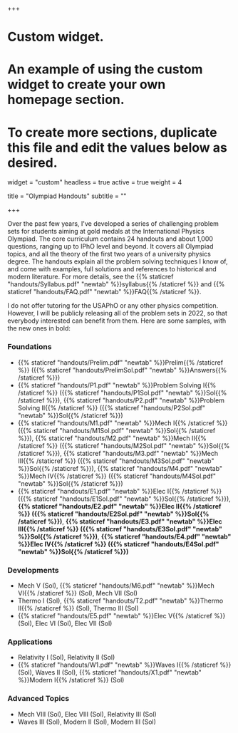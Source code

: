 +++
# Custom widget.
# An example of using the custom widget to create your own homepage section.
# To create more sections, duplicate this file and edit the values below as desired.
widget = "custom"
headless = true
active = true
weight = 4

title = "Olympiad Handouts"
subtitle = ""

+++

Over the past few years, I've developed a series of challenging problem sets for students aiming at gold medals at the International Physics Olympiad. The core curriculum contains 24 handouts and about 1,000 questions, ranging up to IPhO level and beyond. It covers all Olympiad topics, and all the theory of the first two years of a university physics degree. The handouts explain all the problem solving techniques I know of, and come with examples, full solutions and references to historical and modern literature. For more details, see the {{% staticref "handouts/Syllabus.pdf" "newtab" %}}syllabus{{% /staticref %}} and {{% staticref "handouts/FAQ.pdf" "newtab" %}}FAQ{{% /staticref %}}.

I do not offer tutoring for the USAPhO or any other physics competition. However, I will be publicly releasing all of the problem sets in 2022, so that everybody interested can benefit from them. Here are some samples, with the new ones in bold:

### Foundations

- {{% staticref "handouts/Prelim.pdf" "newtab" %}}Prelim{{% /staticref %}} ({{% staticref "handouts/PrelimSol.pdf" "newtab" %}}Answers{{% /staticref %}})
- {{% staticref "handouts/P1.pdf" "newtab" %}}Problem Solving I{{% /staticref %}} ({{% staticref "handouts/P1Sol.pdf" "newtab" %}}Sol{{% /staticref %}}), {{% staticref "handouts/P2.pdf" "newtab" %}}Problem Solving II{{% /staticref %}} ({{% staticref "handouts/P2Sol.pdf" "newtab" %}}Sol{{% /staticref %}})
- {{% staticref "handouts/M1.pdf" "newtab" %}}Mech I{{% /staticref %}} ({{% staticref "handouts/M1Sol.pdf" "newtab" %}}Sol{{% /staticref %}}), {{% staticref "handouts/M2.pdf" "newtab" %}}Mech II{{% /staticref %}} ({{% staticref "handouts/M2Sol.pdf" "newtab" %}}Sol{{% /staticref %}}), {{% staticref "handouts/M3.pdf" "newtab" %}}Mech III{{% /staticref %}} ({{% staticref "handouts/M3Sol.pdf" "newtab" %}}Sol{{% /staticref %}}), {{% staticref "handouts/M4.pdf" "newtab" %}}Mech IV{{% /staticref %}} ({{% staticref "handouts/M4Sol.pdf" "newtab" %}}Sol{{% /staticref %}})
- {{% staticref "handouts/E1.pdf" "newtab" %}}Elec I{{% /staticref %}} ({{% staticref "handouts/E1Sol.pdf" "newtab" %}}Sol{{% /staticref %}}), **{{% staticref "handouts/E2.pdf" "newtab" %}}Elec II{{% /staticref %}} ({{% staticref "handouts/E2Sol.pdf" "newtab" %}}Sol{{% /staticref %}})**, **{{% staticref "handouts/E3.pdf" "newtab" %}}Elec III{{% /staticref %}} ({{% staticref "handouts/E3Sol.pdf" "newtab" %}}Sol{{% /staticref %}})**, **{{% staticref "handouts/E4.pdf" "newtab" %}}Elec IV{{% /staticref %}} ({{% staticref "handouts/E4Sol.pdf" "newtab" %}}Sol{{% /staticref %}})**

### Developments

- Mech V (Sol), {{% staticref "handouts/M6.pdf" "newtab" %}}Mech VI{{% /staticref %}} (Sol), Mech VII (Sol)
- Thermo I (Sol), {{% staticref "handouts/T2.pdf" "newtab" %}}Thermo II{{% /staticref %}} (Sol), Thermo III (Sol)
- {{% staticref "handouts/E5.pdf" "newtab" %}}Elec V{{% /staticref %}} (Sol), Elec VI (Sol), Elec VII (Sol)

### Applications

- Relativity I (Sol), Relativity II (Sol)
- {{% staticref "handouts/W1.pdf" "newtab" %}}Waves I{{% /staticref %}} (Sol), Waves II (Sol), {{% staticref "handouts/X1.pdf" "newtab" %}}Modern I{{% /staticref %}} (Sol)

### Advanced Topics

- Mech VIII (Sol), Elec VIII (Sol), Relativity III (Sol)
- Waves III (Sol), Modern II (Sol), Modern III (Sol)

<!-- ### Review and Practice Olympiads

- Mech Review (Sol), Elec Review (Sol), Modern Review (Sol)
- PO-M (Sol), PO-E (Sol), PO-X (Sol)
- PO-1 (Sol), PO-2 (Sol), PO-3 (Sol), PO-4 (Sol) -->